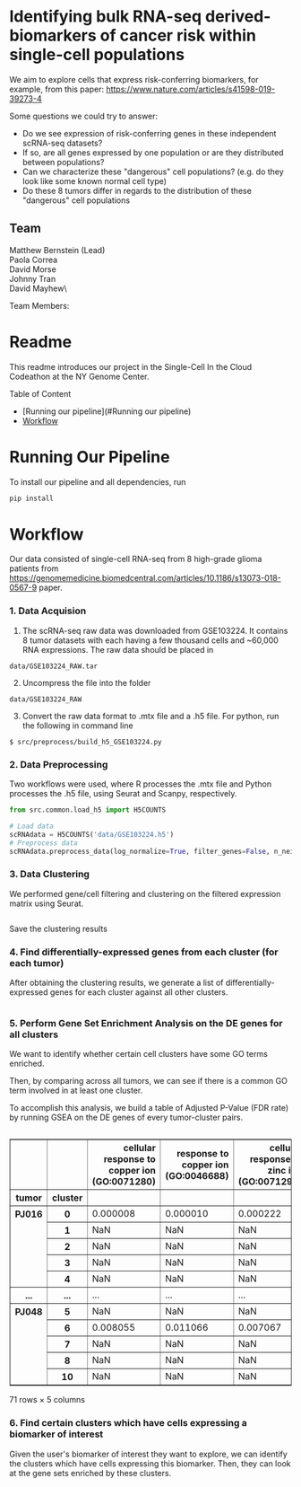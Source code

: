# Identifying bulk RNA-seq derived-biomarkers of cancer risk within single-cell populations

We aim to explore cells that express risk-conferring biomarkers, for example, from this paper: https://www.nature.com/articles/s41598-019-39273-4

Some questions we could try to answer:
- Do we see expression of risk-conferring genes in these independent scRNA-seq datasets?
- If so, are all genes expressed by one population or are they distributed between populations?
- Can we characterize these "dangerous" cell populations? (e.g. do they look like some known normal cell type)
- Do these 8 tumors differ in regards to the distribution of these "dangerous" cell populations

## Team
Matthew	Bernstein (Lead)\
Paola	Correa\
David	Morse\
Johnny	Tran\
David	Mayhew\



Team Members: 

# Readme

This readme introduces our project in the Single-Cell In the Cloud Codeathon at the NY Genome Center.

Table of Content

- [Running our pipeline](#Running our pipeline)
- [Workflow](#Workflow)

  

# Running Our Pipeline

To install our pipeline and all dependencies, run

```bash
pip install 
```


# Workflow  
Our data consisted of single-cell RNA-seq from 8 high-grade glioma patients from  https://genomemedicine.biomedcentral.com/articles/10.1186/s13073-018-0567-9 paper.

### 1. Data Acquision  

1. The scRNA-seq raw data was downloaded from GSE103224. It contains 8 tumor datasets with each having a few thousand cells and ~60,000 RNA expressions. The raw data should be placed in
```
data/GSE103224_RAW.tar
```
2. Uncompress the file into the folder

```
data/GSE103224_RAW
```
3. Convert the raw data format to .mtx file and a .h5 file. For python, run the following in command line
```
$ src/preprocess/build_h5_GSE103224.py
```

### 2. Data Preprocessing  
Two workflows were used, where R processes the .mtx file and Python processes the .h5 file, using Seurat and Scanpy, respectively.

```python
from src.common.load_h5 import H5COUNTS

# Load data
scRNAdata = H5COUNTS('data/GSE103224.h5')
# Preprocess data
scRNAdata.preprocess_data(log_normalize=True, filter_genes=False, n_neighbors=False, umap=False)
```

### 3. Data Clustering  
We performed gene/cell filtering and clustering on the filtered expression matrix using Seurat. 
```bash

```
Save the clustering results

### 4. Find differentially-expressed genes from each cluster (for each tumor)
After obtaining the clustering results, we generate a list of differentially-expressed genes for each cluster against all other clusters.
```

```

### 5. Perform Gene Set Enrichment Analysis on the DE genes for all clusters
We want to identify whether certain cell clusters have some GO terms enriched. 

Then, by comparing across all tumors, we can see if there is a common GO term involved in at least one cluster. 

To accomplish this analysis, we build a table of Adjusted P-Value (FDR rate) by running GSEA on the DE genes of every tumor-cluster pairs.

```python

```

<table border="1" class="dataframe">
  <thead>
    <tr style="text-align: right;">
      <th></th>
      <th></th>
      <th>cellular response to copper ion (GO:0071280)</th>
      <th>response to copper ion (GO:0046688)</th>
      <th>cellular response to zinc ion (GO:0071294)</th>
      <th>cellular response to cadmium ion (GO:0071276)</th>
      <th>cellular zinc ion homeostasis (GO:0006882)</th>
    </tr>
    <tr>
      <th>tumor</th>
      <th>cluster</th>
      <th></th>
      <th></th>
      <th></th>
      <th></th>
      <th></th>
    </tr>
  </thead>
  <tbody>
    <tr>
      <th rowspan="5" valign="top">PJ016</th>
      <th>0</th>
      <td>0.000008</td>
      <td>0.000010</td>
      <td>0.000222</td>
      <td>0.001000</td>
      <td>0.001056</td>
    </tr>
    <tr>
      <th>1</th>
      <td>NaN</td>
      <td>NaN</td>
      <td>NaN</td>
      <td>NaN</td>
      <td>NaN</td>
    </tr>
    <tr>
      <th>2</th>
      <td>NaN</td>
      <td>NaN</td>
      <td>NaN</td>
      <td>NaN</td>
      <td>NaN</td>
    </tr>
    <tr>
      <th>3</th>
      <td>NaN</td>
      <td>NaN</td>
      <td>NaN</td>
      <td>NaN</td>
      <td>NaN</td>
    </tr>
    <tr>
      <th>4</th>
      <td>NaN</td>
      <td>NaN</td>
      <td>NaN</td>
      <td>NaN</td>
      <td>NaN</td>
    </tr>
    <tr>
      <th>...</th>
      <th>...</th>
      <td>...</td>
      <td>...</td>
      <td>...</td>
      <td>...</td>
      <td>...</td>
    </tr>
    <tr>
      <th rowspan="5" valign="top">PJ048</th>
      <th>5</th>
      <td>NaN</td>
      <td>NaN</td>
      <td>NaN</td>
      <td>NaN</td>
      <td>NaN</td>
    </tr>
    <tr>
      <th>6</th>
      <td>0.008055</td>
      <td>0.011066</td>
      <td>0.007067</td>
      <td>0.015403</td>
      <td>0.016894</td>
    </tr>
    <tr>
      <th>7</th>
      <td>NaN</td>
      <td>NaN</td>
      <td>NaN</td>
      <td>NaN</td>
      <td>NaN</td>
    </tr>
    <tr>
      <th>8</th>
      <td>NaN</td>
      <td>NaN</td>
      <td>NaN</td>
      <td>NaN</td>
      <td>NaN</td>
    </tr>
    <tr>
      <th>10</th>
      <td>NaN</td>
      <td>NaN</td>
      <td>NaN</td>
      <td>NaN</td>
      <td>NaN</td>
    </tr>
  </tbody>
</table>
<p>71 rows × 5 columns</p>



### 6. Find certain clusters which have cells expressing a biomarker of interest

Given the user's biomarker of interest they want to explore, we can identify the clusters which have cells expressing this biomarker. Then, they can look at the gene sets enriched by these clusters.
